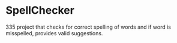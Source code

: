 # SpellChecker
335 project that checks for correct spelling of words and if word is misspelled, provides valid suggestions. 
